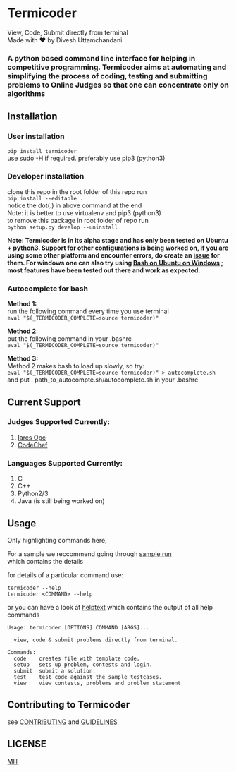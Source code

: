 # Termicoder  
View, Code, Submit directly from terminal  
Made with :heart: by Divesh Uttamchandani  
  
### A python based command line interface for helping in competitive programming. Termicoder aims at automating and simplifying the process of coding, testing and submitting problems to Online Judges so that one can concentrate only on algorithms    

## Installation

### User installation
`pip install termicoder`  
use sudo -H if required. preferably use pip3 (python3)

### Developer installation  
clone this repo
in the root folder of this repo run  
`pip install --editable . `  
notice the dot(.) in above command at the end  
Note: it is better to use virtualenv and pip3 (python3)  
to remove this package in root folder of repo run  
`python setup.py develop --uninstall`

**Note: Termicoder is in its alpha stage and has only been tested on Ubuntu + python3. Support for other configurations is being worked on, if you are using some other platform and encounter errors, do create an [issue](https://github.com/diveshuttam/termicoder/issues) for them. For windows one can also try using [Bash on Ubuntu on Windows](https://msdn.microsoft.com/en-us/commandline/wsl/about) ; most features have been tested out there and work as expected.**
  
  
### Autocomplete for bash  
**Method 1:**  
run the following command every time you use terminal  
`eval "$(_TERMICODER_COMPLETE=source termicoder)"`  

**Method 2:**  
put the following command in your .bashrc  
`eval "$(_TERMICODER_COMPLETE=source termicoder)"`  

**Method 3:**  
Method 2 makes bash to load up slowly, so try:  
`eval "$(_TERMICODER_COMPLETE=source termicoder)" > autocomplete.sh`  
and put . path_to_autocompte.sh/autocomplete.sh in your .bashrc  

## Current Support

### Judges Supported Currently:
1. [Iarcs Opc](http://opc.iarcs.org.in/index.php/)  
2. [CodeChef](http://www.codechef.com)

### Languages Supported Currently:
1. C  
2. C++  
3. Python2/3
4. Java (is still being worked on)

## Usage
Only highlighting commands here,  

For a sample we reccommend going through [sample run](documentation/samplerun.md)  
which contains the details  

for details of a particular command use:  

```
termicoder --help  
termicoder <COMMAND> --help  
```  

or you can have a look at [helptext](documentation/helptext.md) which contains the output of all help commands

```
Usage: termicoder [OPTIONS] COMMAND [ARGS]...

  view, code & submit problems directly from terminal.

Commands:
  code    creates file with template code.  
  setup   sets up problem, contests and login.  
  submit  submit a solution.  
  test    test code against the sample testcases.  
  view    view contests, problems and problem statement
```

## Contributing to Termicoder
see [CONTRIBUTING](CONTRIBUTING.md) and [GUIDELINES](documentation/guidelines.md)

## LICENSE
[MIT](LICENSE.txt)
